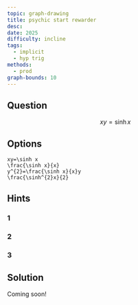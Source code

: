 ```yaml
---
topic: graph-drawing
title: psychic start rewarder
desc: 
date: 2025
difficulty: incline
tags:
  - implicit
  - hyp trig
methods:
  - prod
graph-bounds: 10
---
```



## Question
```math
xy=\sinh x
```


## Options
```desmos
xy=\sinh x
\frac{\sinh x}{x}
y^{2}=\frac{\sinh x}{x}y
\frac{\sinh^{2}x}{2}
```


## Hints

### 1

### 2

### 3


## Solution

Coming soon!

